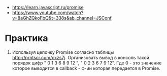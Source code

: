 - https://learn.javascript.ru/promise
- https://www.youtube.com/watch?v=8aGhZQkoFbQ&t=338s&ab_channel=JSConf

# Практика

1. Используя цепочку Promise согласно таблицы http://prntscr.com/oxzs7j.
   Организовать вывод в консоль такой порядок цифр " 0 1 3 6 8 9 12 ", " 0 2 3 6 7 9 12".
   Где 0 - это значение которое выводится в сallback - ф-ии которая передается в Promise.
